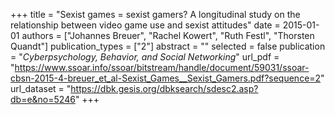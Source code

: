 +++
title = "Sexist games = sexist gamers? A longitudinal study on the relationship between video game use and sexist attitudes"
date = 2015-01-01
authors = ["Johannes Breuer", "Rachel Kowert", "Ruth Festl", "Thorsten Quandt"]
publication_types = ["2"]
abstract = ""
selected = false
publication = "*Cyberpsychology, Behavior, and Social Networking*"
url_pdf = "https://www.ssoar.info/ssoar/bitstream/handle/document/59031/ssoar-cbsn-2015-4-breuer_et_al-Sexist_Games__Sexist_Gamers.pdf?sequence=2"
url_dataset = "https://dbk.gesis.org/dbksearch/sdesc2.asp?db=e&no=5246"
+++

